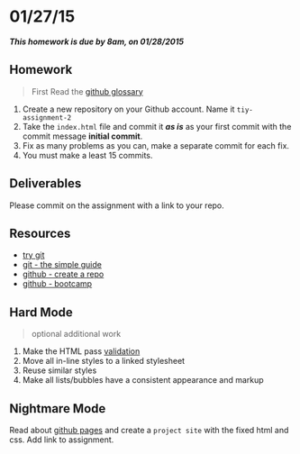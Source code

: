 # 01/27/15

___This homework is due by 8am, on 01/28/2015___

## Homework

> First Read the [github glossary](https://help.github.com/articles/github-glossary/)

1. Create a new repository on your Github account. Name it `tiy-assignment-2`
2. Take the `index.html` file and commit it ___as is___ as your first commit with the commit message __initial commit__.
3. Fix as many problems as you can, make a separate commit for each fix.
4. You must make a least 15 commits.

## Deliverables

Please commit on the assignment with a link to your repo.

## Resources

* [try git](https://try.github.io)
* [git - the simple guide](http://rogerdudler.github.io/git-guide/)
* [github - create a repo](https://help.github.com/articles/create-a-repo/)
* [github - bootcamp](https://help.github.com/categories/bootcamp/)

## Hard Mode

> optional additional work

1. Make the HTML pass [validation](https://html5.validator.nu/)
2. Move all in-line styles to a linked stylesheet
3. Reuse similar styles
4. Make all lists/bubbles have a consistent appearance and markup

## Nightmare Mode

Read about [github pages](https://pages.github.com/) and create a `project site` with the fixed html and css. Add link to assignment.
